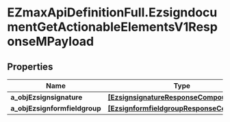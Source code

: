 # EZmaxApiDefinitionFull.EzsigndocumentGetActionableElementsV1ResponseMPayload

## Properties

Name | Type | Description | Notes
------------ | ------------- | ------------- | -------------
**a_objEzsignsignature** | [**[EzsignsignatureResponseCompound]**](EzsignsignatureResponseCompound.md) |  | 
**a_objEzsignformfieldgroup** | [**[EzsignformfieldgroupResponseCompound]**](EzsignformfieldgroupResponseCompound.md) |  | 


